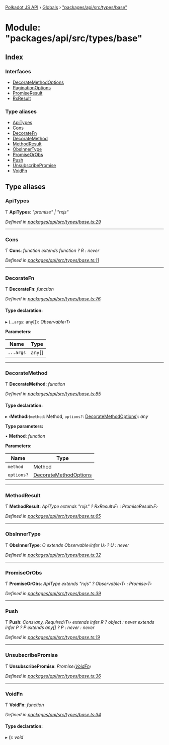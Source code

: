 [Polkadot JS API](../README.md) › [Globals](../globals.md) › ["packages/api/src/types/base"](_packages_api_src_types_base_.md)

# Module: "packages/api/src/types/base"

## Index

### Interfaces

* [DecorateMethodOptions](../interfaces/_packages_api_src_types_base_.decoratemethodoptions.md)
* [PaginationOptions](../interfaces/_packages_api_src_types_base_.paginationoptions.md)
* [PromiseResult](../interfaces/_packages_api_src_types_base_.promiseresult.md)
* [RxResult](../interfaces/_packages_api_src_types_base_.rxresult.md)

### Type aliases

* [ApiTypes](_packages_api_src_types_base_.md#apitypes)
* [Cons](_packages_api_src_types_base_.md#cons)
* [DecorateFn](_packages_api_src_types_base_.md#decoratefn)
* [DecorateMethod](_packages_api_src_types_base_.md#decoratemethod)
* [MethodResult](_packages_api_src_types_base_.md#methodresult)
* [ObsInnerType](_packages_api_src_types_base_.md#obsinnertype)
* [PromiseOrObs](_packages_api_src_types_base_.md#promiseorobs)
* [Push](_packages_api_src_types_base_.md#push)
* [UnsubscribePromise](_packages_api_src_types_base_.md#unsubscribepromise)
* [VoidFn](_packages_api_src_types_base_.md#voidfn)

## Type aliases

###  ApiTypes

Ƭ **ApiTypes**: *"promise" | "rxjs"*

*Defined in [packages/api/src/types/base.ts:29](https://github.com/polkadot-js/api/blob/172143f2e/packages/api/src/types/base.ts#L29)*

___

###  Cons

Ƭ **Cons**: *function extends function ? R : never*

*Defined in [packages/api/src/types/base.ts:11](https://github.com/polkadot-js/api/blob/172143f2e/packages/api/src/types/base.ts#L11)*

___

###  DecorateFn

Ƭ **DecorateFn**: *function*

*Defined in [packages/api/src/types/base.ts:76](https://github.com/polkadot-js/api/blob/172143f2e/packages/api/src/types/base.ts#L76)*

#### Type declaration:

▸ (...`args`: any[]): *Observable‹T›*

**Parameters:**

Name | Type |
------ | ------ |
`...args` | any[] |

___

###  DecorateMethod

Ƭ **DecorateMethod**: *function*

*Defined in [packages/api/src/types/base.ts:85](https://github.com/polkadot-js/api/blob/172143f2e/packages/api/src/types/base.ts#L85)*

#### Type declaration:

▸ ‹**Method**›(`method`: Method, `options?`: [DecorateMethodOptions](../interfaces/_packages_api_src_types_base_.decoratemethodoptions.md)): *any*

**Type parameters:**

▪ **Method**: *function*

**Parameters:**

Name | Type |
------ | ------ |
`method` | Method |
`options?` | [DecorateMethodOptions](../interfaces/_packages_api_src_types_base_.decoratemethodoptions.md) |

___

###  MethodResult

Ƭ **MethodResult**: *ApiType extends "rxjs" ? RxResult‹F› : PromiseResult‹F›*

*Defined in [packages/api/src/types/base.ts:65](https://github.com/polkadot-js/api/blob/172143f2e/packages/api/src/types/base.ts#L65)*

___

###  ObsInnerType

Ƭ **ObsInnerType**: *O extends Observable‹infer U› ? U : never*

*Defined in [packages/api/src/types/base.ts:32](https://github.com/polkadot-js/api/blob/172143f2e/packages/api/src/types/base.ts#L32)*

___

###  PromiseOrObs

Ƭ **PromiseOrObs**: *ApiType extends "rxjs" ? Observable‹T› : Promise‹T›*

*Defined in [packages/api/src/types/base.ts:39](https://github.com/polkadot-js/api/blob/172143f2e/packages/api/src/types/base.ts#L39)*

___

###  Push

Ƭ **Push**: *Cons‹any, Required‹T›› extends infer R ? object : never extends infer P ? P extends any[] ? P : never : never*

*Defined in [packages/api/src/types/base.ts:19](https://github.com/polkadot-js/api/blob/172143f2e/packages/api/src/types/base.ts#L19)*

___

###  UnsubscribePromise

Ƭ **UnsubscribePromise**: *Promise‹[VoidFn](_packages_api_src_types_base_.md#voidfn)›*

*Defined in [packages/api/src/types/base.ts:36](https://github.com/polkadot-js/api/blob/172143f2e/packages/api/src/types/base.ts#L36)*

___

###  VoidFn

Ƭ **VoidFn**: *function*

*Defined in [packages/api/src/types/base.ts:34](https://github.com/polkadot-js/api/blob/172143f2e/packages/api/src/types/base.ts#L34)*

#### Type declaration:

▸ (): *void*
